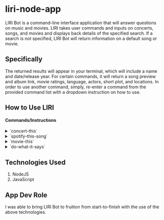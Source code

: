 # liri-node-app #

LIRI Bot is a command-line interface application that will answer questions on music and movies. LIRI takes user commands and inputs on concerts, songs, and movies and displays back details of the specified search. If a search is not specified, LIRI Bot will return information on a default song or movie. 

## Specifically ##

The returned results will appear in your terminal, which will include a name and date/release year. For certain commands, it will return a song preview and album link, movie ratings, language, actors, short plot, and locations. In order to use another command, simply, re-enter a command from the provided command list with a dropdown instruction on how to use.

## How to Use LIRI ##

#### Commands/Instructions ####
<details>
    <summary>`concert-this`</summary>
    <p>_To begin, enter_: `node liri.js concert-this <artist/band name here>`
    The concert-this command returns any concerts of the given artist or band that you're interested in with the venue name, location, and the date of where they will be performing.</p>
</details>
<details>
    <summary>`spotify-this-song`</summary>
    <p>_To begin, enter_: `node liri.js spotify-this-song '<song name here>'`
    The spotify-this-song command returns five searches from the Spotify API that is similar or related to the song search provided. LIRI will provide the artist(s), song name, preview link of the song from Spotify, and the album link</p>
</details>
<details>
    <summary>`movie-this`</summary>
    <p>_To begin, enter_: `node liri.js movie-this '<movie name here>'`
    The movie-this command returns the movie from the OMDB API that is similar or related to the movie searched. LIRI will provide the title of the movie, release year, IMDB rating, Rotten Tomatoes rating, country where the movie was produced, language, short plot, and actors in the movie.</p>
</details>
<details>
    <summary>`do-what-it-says`</summary>
    <p>_To begin, enter_: `node liri.js do-what-it-says`
    The do-what-it-says command will run a default command and search entered in the random.txt file. In the random.txt file, command and search can be changed with any of the above commands and search that you would like.</p>
</details>

## Technologies Used ##

1. NodeJS
2. JavaScript

## App Dev Role ##

I was able to bring LIRI Bot to fruition from start-to-finish with the use of the above technologies. 